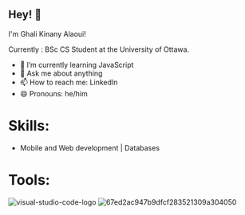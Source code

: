 ## Hey! 👋
I'm Ghali Kinany Alaoui!

Currently : BSc CS Student at the University of Ottawa.

- 🌱 I’m currently learning JavaScript
- 💬 Ask me about anything
- 📫 How to reach me: LinkedIn
- 😄 Pronouns: he/him

# Skills:
-  Mobile and Web development | Databases

# Tools:
![visual-studio-code-logo](https://github.com/user-attachments/assets/01946e05-e51b-405e-8b60-0620d3cc24a0)
![67ed2ac947b9dfcf283521309a304050](https://github.com/user-attachments/assets/6a12c4ab-6e0a-496f-93de-aa6359adb589)

<!--
**glk-0/glk-0** is a ✨ _special_ ✨ repository because its `README.md` (this file) appears on your GitHub profile.

Here are some ideas to get you started:

- 🔭 I’m currently working on ...
- 🌱 I’m currently learning ...
- 👯 I’m looking to collaborate on ...
- 🤔 I’m looking for help with ...
- 💬 Ask me about ...
- 📫 How to reach me: ...
- 😄 Pronouns: ...
- ⚡ Fun fact: ...
-->
